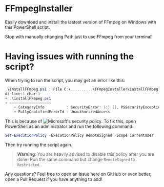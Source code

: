 # FFmpegInstaller
Easily download and install the lastest version of FFmpeg on Windows with this PowerShell script.

Stop with manually changing Path just to use FFmpeg from your terminal!

# Having issues with running the script?

When trying to run the script, you may get an error like this:

```powershell
.\installFFmpeg.ps1 : File C:\..........\FFmpegInstaller\installFFmpeg.ps1 cannot be loaded because running scripts is disabled on this system. For more information, see about_Execution_Policies at https:/go.microsoft.com/fwlink/LinkID=135170.
At line:1 char:1
+ .\installFFmpeg.ps1
+ ~~~~~~~~~~~~~~~~~~~
    + CategoryInfo          : SecurityError: (:) [], PSSecurityException
    + FullyQualifiedErrorId : UnauthorizedAccess
```

This is because of ![Microsoft's security policy](https://go.microsoft.com/fwlink/?LinkID=135170). To fix this, open PowerShell as an administrator and run the following command:

```powershell
Set-ExecutionPolicy -ExecutionPolicy RemoteSigned -Scope CurrentUser
```

Then try running the script again.

> **Warning**:
> You are heavily advised to disable this policy after you are done! Run the same command but change `RemoteSigned` to `Restricted`.

Any questions? Feel free to open an Issue here on GitHub or even better, open a Pull Request if you have anything to add!
